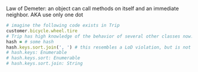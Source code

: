 Law of Demeter: an object can call methods on itself and an immediate neighbor. AKA use only one dot
```ruby
# imagine the following code exists in Trip
customer.bicycle.wheel.tire
# Trip has high knowledge of the behavior of several other classes now. It must know the customer responds to bicycle with something that responds to wheel, with something that responds to tire.
hash = # some hash
hash.keys.sort.join(', ') # this resembles a LoD violation, but is not one because of the Types of the intermediate objects in the chain
# hash.keys: Enumerable
# hash.keys.sort: Enumerable
# hash.keys.sort.join: String
```
